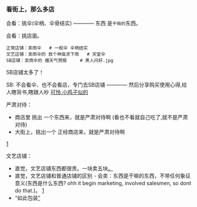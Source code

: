 
### 看街上，那么多店

会看：挑伞(伞柄、伞骨结实) ———— 东西 是`干嘛的`东西。

会看：挑店面。
```
正常店铺：卖雨伞   # 一般伞 伞柄结实
文艺店铺：卖雨伞的 放个神龛求下雨   # 天堂伞
SB店铺：卖雨伞的 播天气预报     # 黑人问好.jpg
```

SB店铺太多了！

SB: 不会看伞、也不会看店，专门去SB店铺 ———— 然后分享购买使用心得,给人瞎背书,瞎跟人吵 [可怜,小鸡子似的](https://github.com/7900ms/000nottheater_deserted_systemlibrary/blob/master/supplementary/chain-打火机补充.md)

严肃对待：
- 商店里 挑出 一个东西来，就是严肃对待啊 (看也不看就自己吃了,就不是严肃对待)
- 大街上，挑出一个 正经商店来，就是严肃对待啊



[1](https://github.com/7900ms/000nottheater_deserted_systemlibrary/blob/master/supplementary/term-心理-严肃对待.md)

文艺店铺：<br>
- 直觉，文艺店铺东西都很贵。一块卖五块[。](http://w/#一块钱的东西进入文艺店铺卖五块)
- 直觉，文艺店铺和普通店铺的区别 - 会卖：东西是干嘛的东西，不带任何象征意义(东西是什么东西? ohh it begin marketing, involved salesmen, so dont do that.)。 
[1](https://github.com/7900ms/000nottheater_deserted_systemlibrary/blob/master/supplementary/chain-打火机补充.md)
- “如此包装[”](https://www.youtube.com/watch?v=T-A13y6pzTw)


